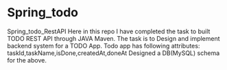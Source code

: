 # Spring_todo
Spring_todo_RestAPI  Here in this repo I have completed the task to built TODO REST API through JAVA Maven.  The task is to Design and implement backend system for a TODO App. Todo app has following attributes: taskId,taskName,isDone,createdAt,doneAt Designed a DB(MySQL) schema for the above.
